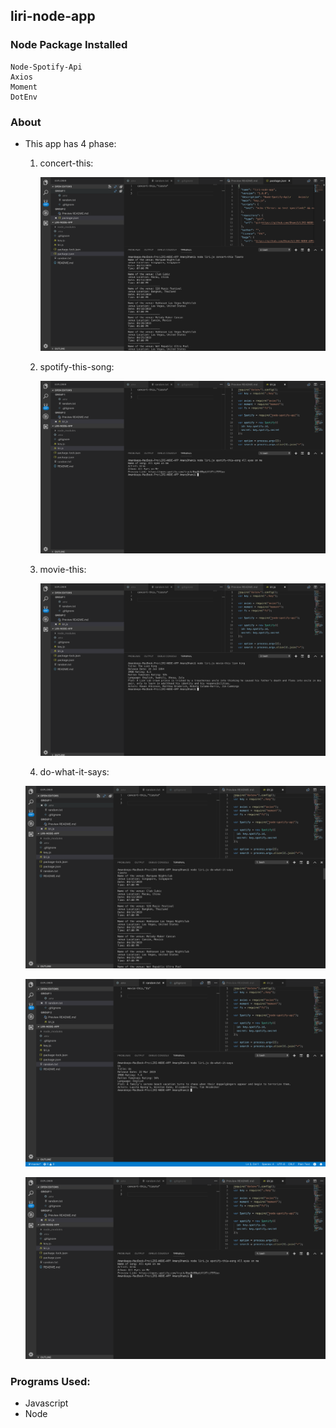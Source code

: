 ## liri-node-app

### Node Package Installed

    Node-Spotify-Api
    Axios
    Moment
    DotEnv

### About

- This app has 4 phase:

  1. concert-this:


       ![concert-this](Images/concert-this.png)

  2. spotify-this-song:

       ![spotify-this](/Images/spotify-this.png)

  3. movie-this:

       ![movie-this](/Images/movie-this.png)

  4. do-what-it-says:

    ![concert](/Images/do-what-it-says-concert.png)

    ![movie](/Images/do-what-it-says-movie.png)

    ![Spotify](/Images/spotify-this.png)

### Programs Used:

- Javascript
- Node
